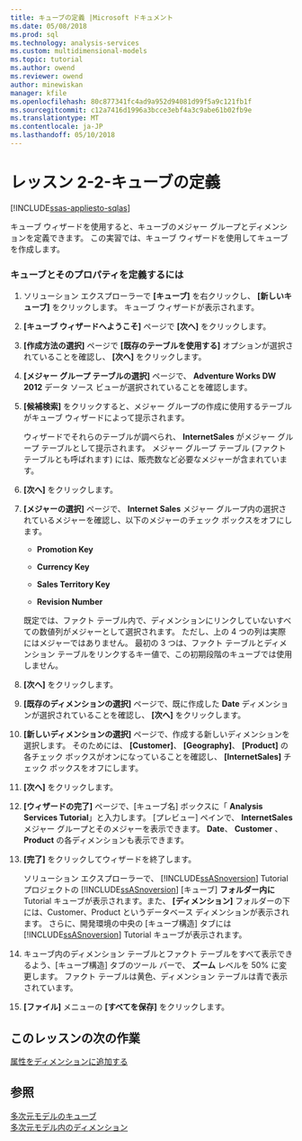 ```yaml
---
title: キューブの定義 |Microsoft ドキュメント
ms.date: 05/08/2018
ms.prod: sql
ms.technology: analysis-services
ms.custom: multidimensional-models
ms.topic: tutorial
ms.author: owend
ms.reviewer: owend
author: minewiskan
manager: kfile
ms.openlocfilehash: 80c877341fc4ad9a952d94081d99f5a9c121fb1f
ms.sourcegitcommit: c12a7416d1996a3bcce3ebf4a3c9abe61b02fb9e
ms.translationtype: MT
ms.contentlocale: ja-JP
ms.lasthandoff: 05/10/2018
---
```

# <a name="lesson-2-2---defining-a-cube"></a>レッスン 2-2-キューブの定義
[!INCLUDE[ssas-appliesto-sqlas](../includes/ssas-appliesto-sqlas.md)]

キューブ ウィザードを使用すると、キューブのメジャー グループとディメンションを定義できます。 この実習では、キューブ ウィザードを使用してキューブを作成します。  
  
### <a name="to-define-a-cube-and-its-properties"></a>キューブとそのプロパティを定義するには  
  
1.  ソリューション エクスプローラーで **[キューブ]** を右クリックし、 **[新しいキューブ]** をクリックします。 キューブ ウィザードが表示されます。  
  
2.  **[キューブ ウィザードへようこそ]** ページで **[次へ]** をクリックします。  
  
3.  **[作成方法の選択]** ページで **[既存のテーブルを使用する]** オプションが選択されていることを確認し、 **[次へ]** をクリックします。  
  
4.  **[メジャー グループ テーブルの選択]** ページで、 **Adventure Works DW 2012** データ ソース ビューが選択されていることを確認します。  
  
5.  **[候補検索]** をクリックすると、メジャー グループの作成に使用するテーブルがキューブ ウィザードによって提示されます。  
  
    ウィザードでそれらのテーブルが調べられ、 **InternetSales** がメジャー グループ テーブルとして提示されます。 メジャー グループ テーブル (ファクト テーブルとも呼ばれます) には、販売数など必要なメジャーが含まれています。  
  
6.  **[次へ]** をクリックします。  
  
7.  **[メジャーの選択]** ページで、 **Internet Sales** メジャー グループ内の選択されているメジャーを確認し、以下のメジャーのチェック ボックスをオフにします。  
  
    -   **Promotion Key**  
  
    -   **Currency Key**  
  
    -   **Sales Territory Key**  
  
    -   **Revision Number**  
  
    既定では、ファクト テーブル内で、ディメンションにリンクしていないすべての数値列がメジャーとして選択されます。 ただし、上の 4 つの列は実際にはメジャーではありません。 最初の 3 つは、ファクト テーブルとディメンション テーブルをリンクするキー値で、この初期段階のキューブでは使用しません。  
  
8.  **[次へ]** をクリックします。  
  
9. **[既存のディメンションの選択]** ページで、既に作成した **Date** ディメンションが選択されていることを確認し、 **[次へ]** をクリックします。  
  
10. **[新しいディメンションの選択]** ページで、作成する新しいディメンションを選択します。 そのためには、 **[Customer]**、 **[Geography]**、 **[Product]** の各チェック ボックスがオンになっていることを確認し、 **[InternetSales]** チェック ボックスをオフにします。  
  
11. **[次へ]** をクリックします。  
  
12. **[ウィザードの完了]** ページで、[キューブ名] ボックスに「 **Analysis Services Tutorial**」と入力します。 [プレビュー] ペインで、 **InternetSales** メジャー グループとそのメジャーを表示できます。 **Date**、 **Customer** 、 **Product** の各ディメンションも表示できます。  
  
13. **[完了]** をクリックしてウィザードを終了します。  
  
    ソリューション エクスプローラーで、 [!INCLUDE[ssASnoversion](../includes/ssasnoversion-md.md)] Tutorial プロジェクトの [!INCLUDE[ssASnoversion](../includes/ssasnoversion-md.md)] [キューブ] **フォルダー内に** Tutorial キューブが表示されます。また、 **[ディメンション]** フォルダーの下には、Customer、Product というデータベース ディメンションが表示されます。 さらに、開発環境の中央の [キューブ構造] タブには [!INCLUDE[ssASnoversion](../includes/ssasnoversion-md.md)] Tutorial キューブが表示されます。  
  
14. キューブ内のディメンション テーブルとファクト テーブルをすべて表示できるよう、[キューブ構造] タブのツール バーで、 **ズーム** レベルを 50% に変更します。 ファクト テーブルは黄色、ディメンション テーブルは青で表示されています。  
  
15. **[ファイル]** メニューの **[すべてを保存]** をクリックします。  
  
## <a name="next-task-in-lesson"></a>このレッスンの次の作業  
[属性をディメンションに追加する](../analysis-services/lesson-2-3-adding-attributes-to-dimensions.md)  
  
## <a name="see-also"></a>参照  
[多次元モデルのキューブ](../analysis-services/multidimensional-models/cubes-in-multidimensional-models.md)  
[多次元モデル内のディメンション](../analysis-services/multidimensional-models/dimensions-in-multidimensional-models.md)  
  
  
  
